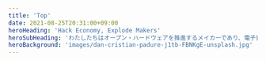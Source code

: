 ```yaml
---
title: 'Top'
date: 2021-08-25T20:31:00+09:00
heroHeading: 'Hack Economy, Explode Makers'
heroSubHeading: 'わたしたちはオープン・ハードウェアを推進するメイカーであり、電子資産を積極的に運用するプロップファンドです。'
heroBackground: 'images/dan-cristian-padure-j1tb-FBNKgE-unsplash.jpg'
---
```

